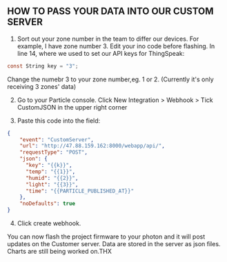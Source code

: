 ## HOW TO PASS YOUR DATA INTO OUR CUSTOM SERVER


1. Sort out your zone number in the team to differ our devices. For example, I have zone number 3.
Edit your ino code before flashing. In line 14, where we used to set our API keys for ThingSpeak:
```c
const String key = "3"; 
```
Change the numebr 3 to your zone number,eg. 1 or 2. (Currently it's only receiving 3 zones' data)

2. Go to your Particle console. Click New Integration > Webhook > Tick CustomJSON in the upper right corner

3. Paste this code into the field: 

```json
{
    "event": "CustomServer",
    "url": "http://47.88.159.162:8000/webapp/api/",
    "requestType": "POST",
    "json": {
      "key": "{{k}}",
      "temp": "{{1}}",
      "humid": "{{2}}",
      "light": "{{3}}",
      "time": "{{PARTICLE_PUBLISHED_AT}}"
    },
    "noDefaults": true
}
```

4. Click create webhook.

You can now flash the project firmware to your photon and it will post updates on the Customer server. Data are stored in the server as json files. Charts are still being worked on.THX
